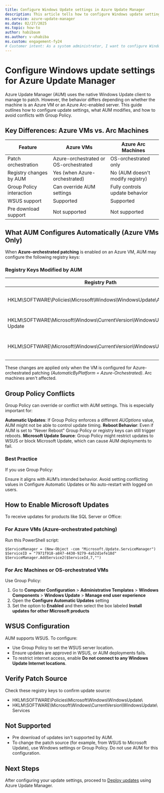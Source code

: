 ```yaml
---
title: Configure Windows Update settings in Azure Update Manager
description: This article tells how to configure Windows update settings to work with Azure Update Manager.
ms.service: azure-update-manager
ms.date: 02/27/2025
ms.topic: how-to
author: habibaum
ms.author: v-uhabiba
ms.custom: engagement-fy24
# Customer intent: As a system administrator, I want to configure Windows Update settings for Azure Update Manager, so that I can ensure all Windows servers are consistently updated with the latest patches and maintain compliance across the environment.
---
```


# Configure Windows update settings for Azure Update Manager

Azure Update Manager (AUM) uses the native Windows Update client to manage to patch. However, the behavior differs depending on whether the machine is an Azure VM or an Azure Arc-enabled server. This guide outlines how to configure update settings, what AUM modifies, and how to avoid conflicts with Group Policy.

##  Key Differences: Azure VMs vs. Arc Machines

|Feature|Azure VMs|Azure Arc Machines|
|----|----|----|
|Patch orchestration|Azure-orchestrated or OS-orchestrated|OS-orchestrated only|
|Registry changes by AUM|Yes (when Azure-orchestrated)|No (AUM doesn't modify registry)|
|Group Policy interaction|Can override AUM settings|Fully controls update behavior|
|WSUS support|Supported|Supported|
|Pre download support|Not supported|Not supported|

## What AUM Configures Automatically (Azure VMs Only)
When **Azure-orchestrated patching** is enabled on an Azure VM, AUM may configure the following registry keys:

### Registry Keys Modified by AUM

|Registry Path|Key|Purpose|
|----|----|----|
|HKLM\SOFTWARE\Policies\Microsoft\Windows\WindowsUpdate\AU|AUOptions|Sets automatic update behavior|
|HKLM\SOFTWARE\Microsoft\Windows\CurrentVersion\WindowsUpdate\Auto Update|RebootRequired|Tracks reboot status|
|HKLM\SOFTWARE\Microsoft\Windows\CurrentVersion\WindowsUpdate\Services|ServiceID|Registers Microsoft Update service|

These changes are applied only when the VM is configured for Azure-orchestrated patching *(AutomaticByPlatform = Azure-Orchestrated)*. Arc machines aren't affected.

## Group Policy Conflicts

Group Policy can override or conflict with AUM settings. This is especially important for:

**Automatic Updates**: If Group Policy enforces a different *AUOptions* value, AUM might not be able to control update timing.
**Reboot Behavior**: Even if AUM is set to "Never Reboot" Group Policy or registry keys can still trigger reboots.
**Microsoft Update Source**: Group Policy might restrict updates to WSUS or block Microsoft Update, which can cause AUM deployments to fail.

### Best Practice

If you use Group Policy:

Ensure it aligns with AUM’s intended behavior.
Avoid setting conflicting values in Configure Automatic Updates or No auto-restart with logged on users.

## How to Enable Microsoft Updates

To receive updates for products like SQL Server or Office:

### For Azure VMs (Azure-orchestrated patching)

Run this PowerShell script:

```
$ServiceManager = (New-Object -com "Microsoft.Update.ServiceManager")
$ServiceID = "7971f918-a847-4430-9279-4a52d1efe18d"
$ServiceManager.AddService2($ServiceId,7,"")
```

### For Arc Machines or OS-orchestrated VMs

Use Group Policy:

1. Go to **Computer Configuration** > **Administrative Templates** > **Windows Components** > **Windows Update** > **Manage end user experience**
2. Open the **Configure Automatic Updates** setting
3. Set the option to **Enabled** and then select the box labeled **Install updates for other Microsoft products**

## WSUS Configuration

AUM supports WSUS. To configure:

- Use Group Policy to set the WSUS server location.
- Ensure updates are approved in WSUS, or AUM deployments fails.
- To restrict internet access, enable **Do not connect to any Windows Update Internet locations**.

## Verify Patch Source

Check these registry keys to confirm update source:

- HKLM\SOFTWARE\Policies\Microsoft\Windows\WindowsUpdate\
- HKLM\SOFTWARE\Microsoft\Windows\CurrentVersion\WindowsUpdate\Services

## Not Supported

- Pre download of updates isn't supported by AUM.
- To change the patch source (for example, from WSUS to Microsoft Update), use Windows settings or Group Policy. Do not use AUM for this configuration.

## Next Steps
After configuring your update settings, proceed to [Deploy updates](deploy-updates.md) using Azure Update Manager.
